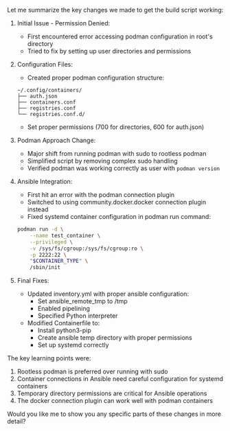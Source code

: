 
Let me summarize the key changes we made to get the build script working:

1. Initial Issue - Permission Denied:
   - First encountered error accessing podman configuration in root's directory
   - Tried to fix by setting up user directories and permissions

2. Configuration Files:
   - Created proper podman configuration structure:
   ```
   ~/.config/containers/
   ├── auth.json
   ├── containers.conf
   ├── registries.conf
   └── registries.conf.d/
   ```
   - Set proper permissions (700 for directories, 600 for auth.json)

3. Podman Approach Change:
   - Major shift from running podman with sudo to rootless podman
   - Simplified script by removing complex sudo handling
   - Verified podman was working correctly as user with `podman version`

4. Ansible Integration:
   - First hit an error with the podman connection plugin
   - Switched to using community.docker.docker connection plugin instead
   - Fixed systemd container configuration in podman run command:
   ```bash
   podman run -d \
       --name test_container \
       --privileged \
       -v /sys/fs/cgroup:/sys/fs/cgroup:ro \
       -p 2222:22 \
       "$CONTAINER_TYPE" \
       /sbin/init
   ```

5. Final Fixes:
   - Updated inventory.yml with proper ansible configuration:
     - Set ansible_remote_tmp to /tmp
     - Enabled pipelining
     - Specified Python interpreter
   - Modified Containerfile to:
     - Install python3-pip
     - Create ansible temp directory with proper permissions
     - Set up systemd correctly

The key learning points were:
1. Rootless podman is preferred over running with sudo
2. Container connections in Ansible need careful configuration for systemd containers
3. Temporary directory permissions are critical for Ansible operations
4. The docker connection plugin can work well with podman containers

Would you like me to show you any specific parts of these changes in more detail?